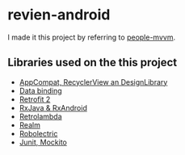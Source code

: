 # revien-android
I made it this project by referring to [people-mvvm][1].

Libraries used on the this project
------------------------------------
* [AppCompat, RecyclerView an DesignLibrary][2]
* [Data binding][3]
* [Retrofit 2][4]
* [RxJava & RxAndroid][5]
* [Retrolambda][6]
* [Realm][7]
* [Robolectric][8]
* [Junit, Mockito][9]

[1]: https://github.com/erikcaffrey/People-MVVM
[2]: http://developer.android.com/intl/es/tools/support-library/index.html
[3]: http://developer.android.com/intl/es/tools/data-binding/guide.html
[4]: http://square.github.io/retrofit/
[5]: https://github.com/ReactiveX/RxAndroid
[6]: https://github.com/evant/gradle-retrolambda
[7]: https://realm.io/
[8]: http://robolectric.org/
[9]: http://mockito.org/

